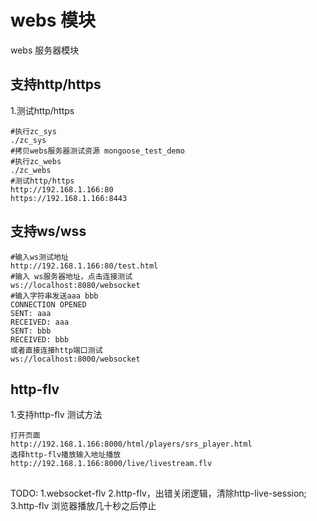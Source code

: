 # webs 模块
webs 服务器模块

## 支持http/https
1.测试http/https
```
#执行zc_sys
./zc_sys
#拷贝webs服务器测试资源 mongoose_test_demo
#执行zc_webs
./zc_webs
#测试http/https
http://192.168.1.166:80
https://192.168.1.166:8443
```

## 支持ws/wss
```
#输入ws测试地址
http://192.168.1.166:80/test.html
#输入 ws服务器地址，点击连接测试
ws://localhost:8080/websocket
#输入字符串发送aaa bbb
CONNECTION OPENED
SENT: aaa
RECEIVED: aaa
SENT: bbb
RECEIVED: bbb
或者直接连接http端口测试
ws://localhost:8000/websocket
```

## http-flv
1.支持http-flv
测试方法
```
打开页面
http://192.168.1.166:8000/html/players/srs_player.html
选择http-flv播放输入地址播放
http://192.168.1.166:8000/live/livestream.flv

```

##
TODO:
1.websocket-flv
2.http-flv，出错关闭逻辑，清除http-live-session;
3.http-flv 浏览器播放几十秒之后停止
